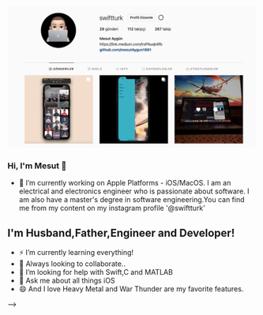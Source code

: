 
![Mesut on instagram profile](https://github.com/mesutAygun1881/mesutAygun1881/blob/main/Ekran%20Resmi%202021-06-28%2012.48.02.png)

### Hi, I'm Mesut 👋

- 🔭 I’m currently working on Apple Platforms - iOS/MacOS. I am an electrical and electronics engineer who is passionate about software. I am also have a master's degree in software engineering.You can find me from my content on my instagram profile '@swiftturk'


##  I'm Husband,Father,Engineer and Developer!
- ⚡ I’m currently learning everything!
- 👯 Always looking to collaborate..
- 🤔 I’m looking for help with Swift,C and MATLAB
- 💬 Ask me about all things iOS
- 😄 And I love Heavy Metal and War Thunder are my favorite features.

[website]: https://www.linkedin.com/in/mesut-aygün-0a0607198/
[website]: https://twitter.com/messo88374717
[website]: https://www.instagram.com/swiftturk/
[website]: https://www.instagram.com/aygun.mesut/
[website]: https://www.youtube.com/channel/UCW9G4k-u_-JXGbjD6NIKSng
-->

